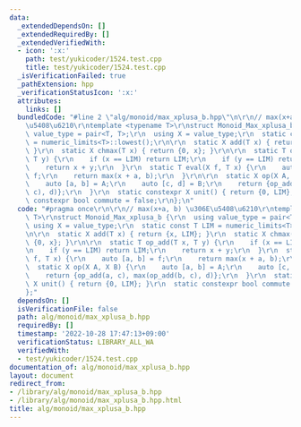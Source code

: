 ```yaml
---
data:
  _extendedDependsOn: []
  _extendedRequiredBy: []
  _extendedVerifiedWith:
  - icon: ':x:'
    path: test/yukicoder/1524.test.cpp
    title: test/yukicoder/1524.test.cpp
  _isVerificationFailed: true
  _pathExtension: hpp
  _verificationStatusIcon: ':x:'
  attributes:
    links: []
  bundledCode: "#line 2 \"alg/monoid/max_xplusa_b.hpp\"\n\r\n// max(x+a, b) \u306E\
    \u5408\u6210\r\ntemplate <typename T>\r\nstruct Monoid_Max_xplusa_b {\r\n  using\
    \ value_type = pair<T, T>;\r\n  using X = value_type;\r\n  static const T LIM\
    \ = numeric_limits<T>::lowest();\r\n\r\n  static X add(T x) { return {x, LIM};\
    \ }\r\n  static X chmax(T x) { return {0, x}; }\r\n\r\n  static T op_add(T x,\
    \ T y) {\r\n    if (x == LIM) return LIM;\r\n    if (y == LIM) return LIM;\r\n\
    \    return x + y;\r\n  }\r\n  static T eval(X f, T x) {\r\n    auto [a, b] =\
    \ f;\r\n    return max(x + a, b);\r\n  }\r\n\r\n  static X op(X A, X B) {\r\n\
    \    auto [a, b] = A;\r\n    auto [c, d] = B;\r\n    return {op_add(a, c), max(op_add(b,\
    \ c), d)};\r\n  }\r\n  static constexpr X unit() { return {0, LIM}; }\r\n  static\
    \ constexpr bool commute = false;\r\n};\n"
  code: "#pragma once\r\n\r\n// max(x+a, b) \u306E\u5408\u6210\r\ntemplate <typename\
    \ T>\r\nstruct Monoid_Max_xplusa_b {\r\n  using value_type = pair<T, T>;\r\n \
    \ using X = value_type;\r\n  static const T LIM = numeric_limits<T>::lowest();\r\
    \n\r\n  static X add(T x) { return {x, LIM}; }\r\n  static X chmax(T x) { return\
    \ {0, x}; }\r\n\r\n  static T op_add(T x, T y) {\r\n    if (x == LIM) return LIM;\r\
    \n    if (y == LIM) return LIM;\r\n    return x + y;\r\n  }\r\n  static T eval(X\
    \ f, T x) {\r\n    auto [a, b] = f;\r\n    return max(x + a, b);\r\n  }\r\n\r\n\
    \  static X op(X A, X B) {\r\n    auto [a, b] = A;\r\n    auto [c, d] = B;\r\n\
    \    return {op_add(a, c), max(op_add(b, c), d)};\r\n  }\r\n  static constexpr\
    \ X unit() { return {0, LIM}; }\r\n  static constexpr bool commute = false;\r\n\
    };"
  dependsOn: []
  isVerificationFile: false
  path: alg/monoid/max_xplusa_b.hpp
  requiredBy: []
  timestamp: '2022-10-28 17:47:13+09:00'
  verificationStatus: LIBRARY_ALL_WA
  verifiedWith:
  - test/yukicoder/1524.test.cpp
documentation_of: alg/monoid/max_xplusa_b.hpp
layout: document
redirect_from:
- /library/alg/monoid/max_xplusa_b.hpp
- /library/alg/monoid/max_xplusa_b.hpp.html
title: alg/monoid/max_xplusa_b.hpp
---
```

